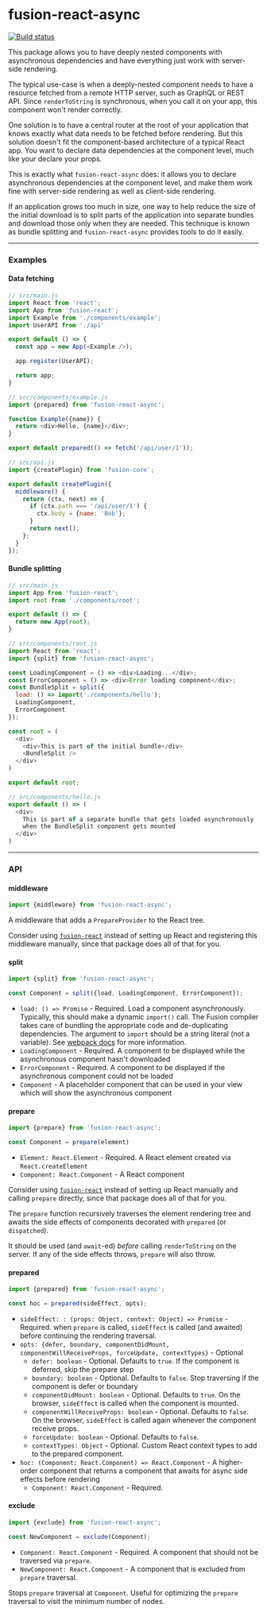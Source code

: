 # fusion-react-async

[![Build status](https://badge.buildkite.com/7037953b28b5737bad5844360b3ceef38b3aab09b6fd31587d.svg?branch=master)](https://buildkite.com/uberopensource/fusion-react-async)

This package allows you to have deeply nested components with asynchronous dependencies and have everything just work with server-side rendering.

The typical use-case is when a deeply-nested component needs to have a resource fetched from a remote HTTP server, such as GraphQL or REST API. Since `renderToString` is synchronous, when you call it on your app, this component won't render correctly.

One solution is to have a central router at the root of your application that knows exactly what data needs to be fetched before rendering. But this solution doesn't fit the component-based architecture of a typical React app. You want to declare data dependencies at the component level, much like your declare your props.

This is exactly what `fusion-react-async` does: it allows you to declare asynchronous dependencies at the component level, and make them work fine with server-side rendering as well as client-side rendering.

If an application grows too much in size, one way to help reduce the size of the initial download is to split parts of the application into separate bundles and download those only when they are needed. This technique is known
as bundle splitting and `fusion-react-async` provides tools to do it easily.

---

### Examples

#### Data fetching

```js
// src/main.js
import React from 'react';
import App from 'fusion-react';
import Example from './components/example';
import UserAPI from './api'

export default () => {
  const app = new App(<Example />);

  app.register(UserAPI);

  return app;
}

// src/components/example.js
import {prepared} from 'fusion-react-async';

function Example({name}) {
  return <div>Hello, {name}</div>;
}

export default prepared(() => fetch('/api/user/1'));

// src/api.js
import {createPlugin} from 'fusion-core';

export default createPlugin({
  middleware() {
    return (ctx, next) => {
      if (ctx.path === '/api/user/1') {
        ctx.body = {name: 'Bob'};
      }
      return next();
    };
  }
});
```

#### Bundle splitting

```js
// src/main.js
import App from 'fusion-react';
import root from './components/root';

export default () => {
  return new App(root);
}

// src/components/root.js
import React from 'react';
import {split} from 'fusion-react-async';

const LoadingComponent = () => <div>Loading...</div>;
const ErrorComponent = () => <div>Error loading component</div>;
const BundleSplit = split({
  load: () => import('./components/hello');
  LoadingComponent,
  ErrorComponent
});

const root = (
  <div>
    <div>This is part of the initial bundle</div>
    <BundleSplit />
  </div>
)

export default root;

// src/components/hello.js
export default () => (
  <div>
    This is part of a separate bundle that gets loaded asynchronously
    when the BundleSplit component gets mounted
  </div>
)
```

---

### API

#### middleware

```js
import {middleware} from 'fusion-react-async';
```

A middleware that adds a `PrepareProvider` to the React tree.

Consider using [`fusion-react`](https://github.com/fusionjs/fusion-react) instead of setting up React and registering this middleware manually, since that package does all of that for you.

#### split

```js
import {split} from 'fusion-react-async';

const Component = split({load, LoadingComponent, ErrorComponent});
```

- `load: () => Promise` - Required. Load a component asynchronously. Typically, this should make a dynamic `import()` call.
  The Fusion compiler takes care of bundling the appropriate code and de-duplicating dependencies. The argument to `import` should be a string literal (not a variable). See [webpack docs](https://webpack.js.org/api/module-methods/#import-) for more information.
- `LoadingComponent` - Required. A component to be displayed while the asynchronous component hasn't downloaded
- `ErrorComponent` - Required. A component to be displayed if the asynchronous component could not be loaded
- `Component` - A placeholder component that can be used in your view which will show the asynchronous component

#### prepare

```js
import {prepare} from 'fusion-react-async';

const Component = prepare(element)
```

- `Element: React.Element` - Required. A React element created via `React.createElement`
- `Component: React.Component` - A React component

Consider using [`fusion-react`](https://github.com/fusionjs/fusion-react) instead of setting up React manually and calling `prepare` directly, since that package does all of that for you.

The `prepare` function recursively traverses the element rendering tree and awaits the side effects of components decorated with `prepared` (or `dispatched`).

It should be used (and `await`-ed) *before* calling `renderToString` on the server. If any of the side effects throws, `prepare` will also throw.

#### prepared

```js
import {prepared} from 'fusion-react-async';

const hoc = prepared(sideEffect, opts);
```

- `sideEffect: : (props: Object, context: Object) => Promise` - Required. when `prepare` is called, `sideEffect` is called (and awaited) before continuing the rendering traversal.
- `opts: {defer, boundary, componentDidMount, componentWillReceiveProps, forceUpdate, contextTypes}` - Optional
  - `defer: boolean` - Optional. Defaults to `true`. If the component is deferred, skip the prepare step
  - `boundary: boolean` - Optional. Defaults to `false`. Stop traversing if the component is defer or boundary
  - `componentDidMount: boolean` - Optional. Defaults to `true`. On the browser, `sideEffect` is called when the component is mounted.
  - `componentWillReceiveProps: boolean` - Optional. Defaults to `false`. On the browser, `sideEffect` is called again whenever the component receive props.
  - `forceUpdate: boolean` - Optional. Defaults to `false`.
  - `contextTypes: Object` - Optional. Custom React context types to add to the prepared component.
- `hoc: (Component: React.Component) => React.Component` - A higher-order component that returns a component that awaits for async side effects before rendering
  - `Component: React.Component` - Required.

#### exclude

```js
import {exclude} from 'fusion-react-async';

const NewComponent = exclude(Component);
```

- `Component: React.Component` - Required. A component that should not be traversed via `prepare`.
- `NewComponent: React.Component` - A component that is excluded from `prepare` traversal.

Stops `prepare` traversal at `Component`. Useful for optimizing the `prepare` traversal to visit the minimum number of nodes.
